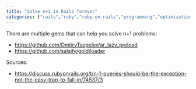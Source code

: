 ```yaml
---
title: "Solve n+1 in Rails forever"
categories: ["rails","ruby","ruby-on-rails","programming","optimization"]
---
```


There are multiple gems that can help you solve n+1 problems:
 * <https://github.com/DmitryTsepelev/ar_lazy_preload>
 * <https://github.com/salsify/goldiloader>


Sources:
 * <https://discuss.rubyonrails.org/t/n-1-queries-should-be-the-exception-not-the-easy-trap-to-fall-in/74537/3>